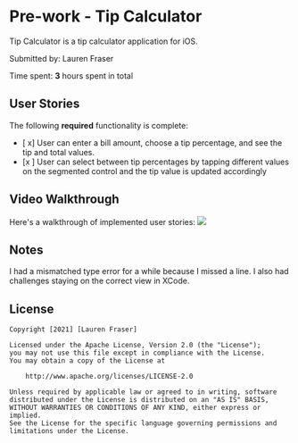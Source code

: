 # Pre-work - Tip Calculator
Tip Calculator is a tip calculator application for iOS.

Submitted by: Lauren Fraser

Time spent: **3** hours spent in total

## User Stories

The following **required** functionality is complete:

* [ x] User can enter a bill amount, choose a tip percentage, and see the tip and total values.
* [x ] User can select between tip percentages by tapping different values on the segmented control and the tip value is updated accordingly



## Video Walkthrough

Here's a walkthrough of implemented user stories:
![](https://i.imgur.com/WSFPlMU.gif)


## Notes
I had a mismatched type error for a while because I missed a line. I also had challenges staying on the correct view in XCode. 

## License

    Copyright [2021] [Lauren Fraser]

    Licensed under the Apache License, Version 2.0 (the "License");
    you may not use this file except in compliance with the License.
    You may obtain a copy of the License at

        http://www.apache.org/licenses/LICENSE-2.0

    Unless required by applicable law or agreed to in writing, software
    distributed under the License is distributed on an "AS IS" BASIS,
    WITHOUT WARRANTIES OR CONDITIONS OF ANY KIND, either express or implied.
    See the License for the specific language governing permissions and
    limitations under the License.
